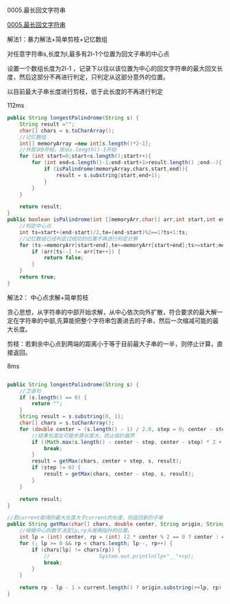 0005.最长回文字符串

[0005.最长回文字符串](https://leetcode-cn.com/problems/longest-palindromic-substring/)

解法1：暴力解法+简单剪枝+记忆数组

对任意字符串s,长度为l,最多有2l-1个位置为回文子串的中心点

设置一个数组长度为2l-1 ，记录下以往以该位置为中心的回文字符串的最大回文长度，然后这部分不再进行判定，只判定从这部分意外的位置。

以目前最大子串长度进行剪枝，低于此长度的不再进行判定

112ms

```java
public String longestPalindrome(String s) {
    String result ="";
    char[] chars = s.toCharArray();
    //记忆数组
    int[] memoryArray =new int[s.length()*2-1];
    //外层从0开始，层从s.length()-1开始
    for (int start=0;start<s.length();start++){
        for (int end=s.length()-1;end-start+1>result.length() ;end--){
            if (isPalindrome(memoryArray,chars,start,end)){
                result = s.substring(start,end+1);
            }
        }
    }

    return result;
}
public boolean isPalindrome(int []memoryArr,char[] arr,int start,int end){
    //判定中心点
    int ts=start+(end-start)/2,te=(end-start)%2==1?ts+1:ts;
    //记忆数组已经判定过成功的位置不再进行判定计算
    for (ts-=memoryArr[start+end],te+=memoryArr[start+end];ts>=start;memoryArr[start+end]+=1){
        if (arr[ts--] != arr[te++]) {
            return false;
        }
    }
    return true;
}
```

解法2： 中心点求解+简单剪枝

贪心思想，从字符串的中部开始求解，从中心依次向外扩散，符合要求的最大解一定在字符串的中部,先算能把整个字符串包裹进去的子串，然后一次缩减可能的最大长度。

剪枝：若剩余中心点到两端的距离小于等于目前最大子串的一半，则停止计算，直接返回。

8ms

```java

public String longestPalindrome(String s) {
    //卫语句
    if (s.length() == 0) {
        return "";
    }
    String result = s.substring(0, 1);
    char[] chars = s.toCharArray();
    for (double center = (s.length() - 1) / 2.0, step = 0; center - step >= 0; step += 0.5) {
        //结果长度比可能步骤长度大，防止指针越界
        if ((Math.max(s.length() - center - step, center - step) * 2 + 1) <= result.length()) {
            break;
        }
        result = getMax(chars, center + step, s, result);
        if (step != 0) {
            result = getMax(chars, center - step, s, result);
        }
    }

    return result;
}

//若current取得的最大长度大于current的长度，则返回新的子串
public String getMax(char[] chars, double center, String origin, String current) {
    //根据中心的数字决定lp,rp头尾两指针的位置。
    int lp = (int) center, rp = (int) (2 * center % 2 == 0 ? center : center + 1);
    for (; lp >= 0 && rp < chars.length; lp--, rp++) {
        if (chars[lp] != chars[rp]) {
            //                System.out.println(lp+"__"+rp);
            break;
        }
    }

    return rp - lp - 1 > current.length() ? origin.substring(++lp, rp) : current;
}
```



